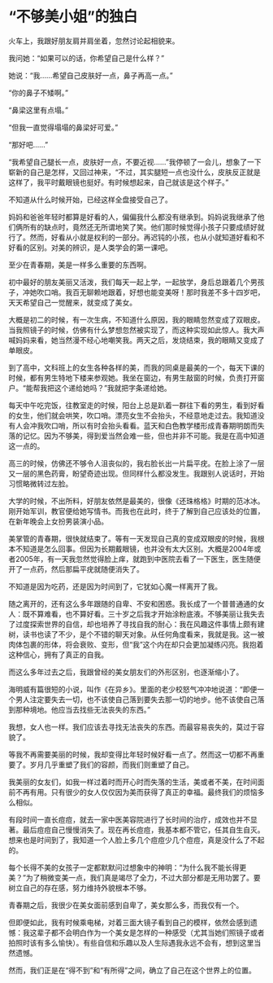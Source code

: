 # “不够美小姐”的独白

火车上，我跟好朋友肩并肩坐着，忽然讨论起相貌来。 

我问她：“如果可以的话，你希望自己是什么样？” 

她说：“我……希望自己皮肤好一点，鼻子再高一点。” 

“你的鼻子不矮啊。” 

“鼻梁这里有点塌。” 

“但我一直觉得塌塌的鼻梁好可爱。” 

“那好吧……” 

“我希望自己腿长一点，皮肤好一点，不要近视……”我停顿了一会儿，想象了一下崭新的自己是怎样，又回过神来，“不过，其实腿短一点也没什么，皮肤反正就是这样了，我平时戴眼镜也挺好。有时候想起来，自己就该是这个样子。” 

不知道从什么时候开始，已经这样全盘接受自己了。 

妈妈和爸爸年轻时都算是好看的人，偏偏我什么都没有继承到。妈妈说我继承了他们俩所有的缺点时，竟然还无所谓地笑了笑。他们那时候觉得小孩子只要成绩好就行了。然而，好看从小就是权利的一部分。再迟钝的小孩，也从小就知道好看和不好看的区别。对美的辨识，是人类学会的第一课吧。 

至少在青春期，美是一样多么重要的东西啊。 

初中最好的朋友美丽又活泼，我们每天一起上学，一起放学，身后总跟着几个男孩子，冲她吹口哨。我百无聊赖地跟着，好想也能变美呀！那时我差不多十四岁吧，天天希望自己一觉醒来，就变成了美女。 

大概是初二的时候，有一次生病，不知道什么原因，我的眼睛忽然变成了双眼皮。当我照镜子的时候，仿佛有什么梦想忽然被实现了，而这种实现如此惊人。我大声喊妈妈来看，她当然漫不经心地嘲笑我。两天之后，发烧结束，我的眼睛又变成了单眼皮。 

到了高中，文科班上的女生各种各样的美，而我的同桌是最美的一个，每天下课的时候，都有男生特地下楼来参观她。我坐在窗边，有男生敲窗的时候，负责打开窗户。“能帮我把这个递给她吗？”我就把字条递给她。 

每天中午吃完饭，往教室走的时候，阳台上总是趴着一群往下看的男生，看到好看的女生，他们就会哄笑，吹口哨。漂亮女生不会抬头，不经意地走过去。我知道没有人会冲我吹口哨，所以有时会抬头看看。蓝天和白色教学楼形成青春期明朗而失落的记忆。因为不够美，得到爱当然会难一些，但也并非不可能。我是在高中知道这一点的。 

高三的时候，仿佛还不够令人沮丧似的，我右脸长出一片扁平疣。在脸上涂了一层又一层的黑色药膏，盼望奇迹出现。但同样什么都没发生。我跟别人说话时，开始习惯略微转过左脸。 

大学的时候，不出所料，好朋友依然是最美的，很像《还珠格格》时期的范冰冰。刚开始军训，教官便给她写情书。而我也在此时，终于了解到自己应该处的位置，在新年晚会上女扮男装演小品。 

美掌管的青春期，很快就结束了。等有一天发现自己真的变成双眼皮的时候，我根本不知道是怎么回事。但因为长期戴眼镜，也并没有太大区别。大概是2004年或者2005年，有一天我忽然觉得脸上痒，就跑到中医院去看了一下医生，医生随便开了一点药，然后那扁平疣就随便消失了。 

不知道是因为吃药，还是因为时间到了，它犹如心魔一样离开了我。 

随之离开的，还有这么多年跟随的自卑、不安和困惑。我长成了一个普普通通的女人：既不算难看，也不算好看。三十岁之后我才开始涂粉底液。不够美丽让我失去了过度探索世界的自信，却也培养了寻找自我的耐心：我在风趣这件事情上颇有建树，读书也读了不少，是个不错的聊天对象。从任何角度看来，我就是我。这一被肉体包裹的形体，将会衰败、变形，但“我”这个内在却只会更加凝练闪亮。我抱着这种信心，拥有了真正的自我。 

而这么多年过去之后，我跟曾经的美女朋友们的外形区别，也逐渐缩小了。 

海明威有篇很短的小说，叫作《在异乡》。里面的老少校怒气冲冲地说道：“即便一个男人注定要失去一切，也不该使自己落到要失去那一切的地步。他不该使自己落到那种境地。他应当去找些无法丧失的东西。” 

我想，女人也一样。我们应该去寻找无法丧失的东西。而最容易丧失的，莫过于容貌了。 

等我不再需要美丽的时候，我却变得比年轻时候好看一点了。然而这一切都不再重要了。岁月几乎重塑了我们的容颜，而我们则重塑了自己。 

我美丽的女友们，如我一样过着时而开心时而失落的生活，美或者不美，在时间面前不再有用。只有很少的女人仅仅因为美而获得了真正的幸福。最终我们的烦恼多么相似。 

有段时间一直长痘痘，就去一家中医美容院进行了长时间的治疗，成效也并不显著。最后痘痘自己慢慢消失了。现在再长痘痘，我基本都不管它，任其自生自灭。想来也是时间到了，我知道一个人脸上多几个痘痘少几个痘痘，真是没什么了不起的。 

每个长得不美的女孩子一定都默默问过想象中的神明：“为什么我不能长得更美？”为了稍微变美一点，我们真是竭尽了全力，不过大部分都是无用功罢了。要树立自己的存在感，努力维持外貌根本不够。 

青春期之后，我很少在美女面前感到自卑了，美女那么多，而我仅有一个。 

但即便如此，我有时候乘电梯，对着三面大镜子看到自己的模样，依然会感到遗憾：我这辈子都不会明白作为一个美女是怎样的一种感受（尤其当她们照镜子或者拍照时该有多么愉快）。有些自信和乐趣以及人生际遇我永远不会有，想到这里当然遗憾。 

然而，我们正是在“得不到”和“有所得”之间，确立了自己在这个世界上的位置。